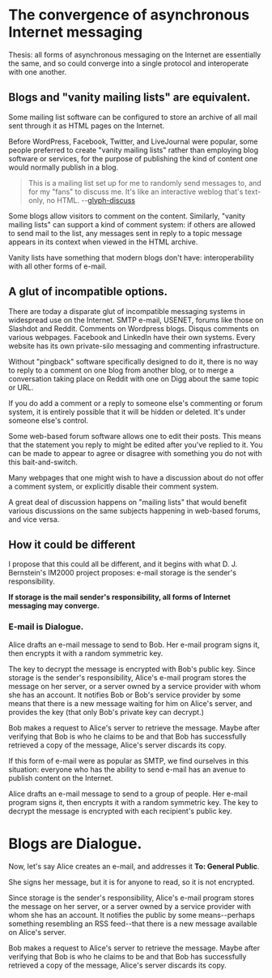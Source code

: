 # The convergence of asynchronous Internet messaging

Thesis: all forms of asynchronous messaging on the Internet are essentially the same, and so could converge into a single protocol and interoperate with one another.

## Blogs and "vanity mailing lists" are equivalent.

Some mailing list software can be configured to store an archive of all mail sent through it as HTML pages on the Internet.

Before WordPress, Facebook, Twitter, and LiveJournal were popular, some people preferred to create "vanity mailing lists" rather than employing blog software or services, for the purpose of publishing the kind of content one would normally publish in a blog.

> This is a mailing list set up for me to randomly send messages to, and for my "fans" to discuss me. It's like an interactive weblog that's text-only, no HTML. --[glyph-discuss]

[glyph-discuss]: http://twistedmatrix.com/cgi-bin/mailman/listinfo/glyph-discuss

Some blogs allow visitors to comment on the content. Similarly, "vanity mailing lists" can support a kind of comment system: if others are allowed to send mail to the list, any messages sent in reply to a topic message appears in its context when viewed in the HTML archive.

Vanity lists have something that modern blogs don't have: interoperability with all other forms of e-mail.

## A glut of incompatible options.

There are today a disparate glut of incompatible messaging systems in widespread use on the Internet. SMTP e-mail, USENET, forums like those on Slashdot and Reddit. Comments on Wordpress blogs. Disqus comments on various webpages. Facebook and LinkedIn have their own systems. Every website has its own private-silo messaging and commenting infrastructure.

Without "pingback" software specifically designed to do it, there is no way to reply to a comment on one blog from another blog, or to merge a conversation taking place on Reddit with one on Digg about the same topic or URL.

If you do add a comment or a reply to someone else's commenting or forum system, it is entirely possible that it will be hidden or deleted. It's under someone else's control.

Some web-based forum software allows one to edit their posts. This means that the statement you reply to might be edited after you've replied to it. You can be made to appear to agree or disagree with something you do not with this bait-and-switch.

Many webpages that one might wish to have a discussion about do not offer a comment system, or explicitly disable their comment system.

A great deal of discussion happens on "mailing lists" that would benefit various discussions on the same subjects happening in web-based forums, and vice versa.

## How it could be different

I propose that this could all be different, and it begins with what D. J. Bernstein's IM2000 project proposes: e-mail storage is the sender's responsibility.

**If storage is the mail sender's responsibility, all forms of Internet messaging may converge.**

### E-mail is Dialogue.

Alice drafts an e-mail message to send to Bob. Her e-mail program signs it, then encrypts it with a random symmetric key.

The key to decrypt the message is encrypted with Bob's public key. Since storage is the sender's responsibility, Alice's e-mail program stores the message on her server, or a server owned by a service provider with whom she has an account. It notifies Bob or Bob's service provider by some means that there is a new message waiting for him on Alice's server, and provides the key (that only Bob's private key can decrypt.)

Bob makes a request to Alice's server to retrieve the message. Maybe after verifying that Bob is who he claims to be and that Bob has successfully retrieved a copy of the message, Alice's server discards its copy.

If this form of e-mail were as popular as SMTP, we find ourselves in this situation: everyone who has the ability to send e-mail has an avenue to publish content on the Internet.

Alice drafts an e-mail message to send to a group of people. Her e-mail program signs it, then encrypts it with a random symmetric key. The key to decrypt the message is encrypted with each recipient's public key.

# Blogs are Dialogue.

Now, let's say Alice creates an e-mail, and addresses it **To: General Public**.

She signs her message, but it is for anyone to read, so it is not encrypted.

Since storage is the sender's responsibility, Alice's e-mail program stores the message on her server, or a server owned by a service provider with whom she has an account. It notifies the public by some means--perhaps something resembling an RSS feed--that there is a new message available on Alice's server.

Bob makes a request to Alice's server to retrieve the message. Maybe after verifying that Bob is who he claims to be and that Bob has successfully retrieved a copy of the message, Alice's server discards its copy.


